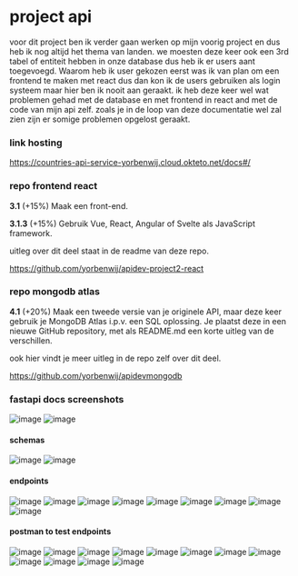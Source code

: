 # project api
voor dit project ben ik verder gaan werken op mijn voorig project en dus heb ik nog altijd het thema van landen. we moesten deze keer ook een 3rd tabel of entiteit hebben in onze database dus heb ik er users aant toegevoegd. Waarom heb ik user gekozen eerst was ik van plan om een frontend te maken met react dus dan kon ik de users gebruiken als login systeem maar hier ben ik nooit aan geraakt.
ik heb deze keer wel wat problemen gehad met de database en met frontend in react and met de code van mijn api zelf. zoals je in de loop van deze documentatie wel zal zien zijn er somige problemen opgelost geraakt.
### link hosting
https://countries-api-service-yorbenwij.cloud.okteto.net/docs#/

### repo frontend react
**3.1** (+15%) Maak een front-end.

**3.1.3** (+15%) Gebruik Vue, React, Angular of Svelte als JavaScript framework.

uitleg over dit deel staat in de readme van deze repo.

https://github.com/yorbenwij/apidev-project2-react

### repo mongodb atlas
**4.1** (+20%) Maak een tweede versie van je originele API, maar deze keer gebruik je MongoDB Atlas i.p.v. een SQL oplossing. Je plaatst deze in een nieuwe GitHub repository, met als README.md een korte uitleg van de verschillen.

ook hier vindt je meer uitleg in de repo zelf over dit deel.

https://github.com/yorbenwij/apidevmongodb

### fastapi docs screenshots
![image](https://github.com/yorbenwij/apidevporject2/assets/91123168/1be72710-9b51-458b-9958-95b5adfe187b)
![image](https://github.com/yorbenwij/apidevporject2/assets/91123168/e9351039-6260-413b-9880-045683ace066)

#### schemas

![image](https://github.com/yorbenwij/apidevporject2/assets/91123168/4a10a067-e5e8-41fc-b43b-bcbd75a0bee0)
![image](https://github.com/yorbenwij/apidevporject2/assets/91123168/27961e49-e644-4d7a-90a8-08e77f5ecda5)

#### endpoints

![image](https://github.com/yorbenwij/apidevporject2/assets/91123168/34563368-c76f-4f54-85eb-cf26346ebc03)
![image](https://github.com/yorbenwij/apidevporject2/assets/91123168/118fd7c9-245c-42c3-a78c-a03afc17036e)
![image](https://github.com/yorbenwij/apidevporject2/assets/91123168/72067cd5-925c-49de-b9aa-ba8a2a823225)
![image](https://github.com/yorbenwij/apidevporject2/assets/91123168/496a08b4-e66a-42d8-8fec-5c27245b6ba1)
![image](https://github.com/yorbenwij/apidevporject2/assets/91123168/d98fe69a-4e7f-42da-b6a0-9cc35baf408b)
![image](https://github.com/yorbenwij/apidevporject2/assets/91123168/3d00c3c7-9e0c-4145-ae0e-2e7e9cdeecc5)
![image](https://github.com/yorbenwij/apidevporject2/assets/91123168/e134eea3-5151-47e3-a019-5e007e8e084a)
![image](https://github.com/yorbenwij/apidevporject2/assets/91123168/e4040488-e981-4812-9f5f-ec5c02be641b)
![image](https://github.com/yorbenwij/apidevporject2/assets/91123168/22d47e31-79ad-4c12-a9ea-468065198c95)

#### postman to test endpoints

![image](https://github.com/yorbenwij/apidevporject2/assets/91123168/4f9c787e-92a5-42c0-8c1c-d46ea1f472bd)
![image](https://github.com/yorbenwij/apidevporject2/assets/91123168/d3152354-c304-4696-9295-7bd760f0be5c)
![image](https://github.com/yorbenwij/apidevporject2/assets/91123168/6854c819-bd5e-46d9-907a-9ff47f3e2045)
![image](https://github.com/yorbenwij/apidevporject2/assets/91123168/97802137-1458-4a57-8dd1-2035a840caf2)
![image](https://github.com/yorbenwij/apidevporject2/assets/91123168/98d20ab5-a9fe-4e95-9d99-dc9b0d5e72e4)
![image](https://github.com/yorbenwij/apidevporject2/assets/91123168/41f7bae8-c2b6-4b5b-a39a-9655f065ebc7)
![image](https://github.com/yorbenwij/apidevporject2/assets/91123168/c7532ab8-a5e2-4584-bb1e-2aee5098144e)
![image](https://github.com/yorbenwij/apidevporject2/assets/91123168/88751d7e-381c-451b-aaf2-1c407b7dcbc0)
![image](https://github.com/yorbenwij/apidevporject2/assets/91123168/df8f1eaf-0bd6-4b8a-b008-680ea1766978)
![image](https://github.com/yorbenwij/apidevporject2/assets/91123168/2059177b-442f-4cdd-9f7d-ad6ac6e7899f)
![image](https://github.com/yorbenwij/apidevporject2/assets/91123168/c57a9b90-8e1d-4ac7-9110-17de304fbca5)
![image](https://github.com/yorbenwij/apidevporject2/assets/91123168/672d43bb-ba40-428d-9270-a39a15f00133)






